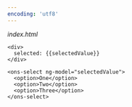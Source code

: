 ```yaml
---
encoding: 'utf8'
---
```


*index.html*

    <div>
      selected: {{selectedValue}}
    </div>

    <ons-select ng-model="selectedValue">    
      <option>One</option>    
      <option>Two</option>
      <option>Three</option>
    </ons-select>

